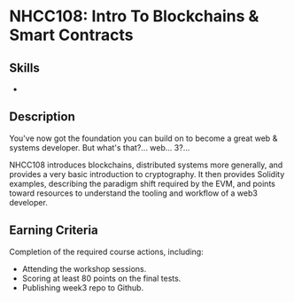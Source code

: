 # NHCC108: Intro To Blockchains & Smart Contracts

## Skills
-

## Description

You've now got the foundation you can build on to become a great web & systems developer. But what's that?... web... 3?... 

NHCC108 introduces blockchains, distributed systems more generally, and provides a very basic introduction to cryptography. It then provides Solidity examples, describing the paradigm shift required by the EVM, and points toward resources to understand the tooling and workflow of a web3 developer.

## Earning Criteria

Completion of the required course actions, including:

- Attending the workshop sessions.
- Scoring at least 80 points on the final tests.
- Publishing week3 repo to Github.

